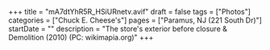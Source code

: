 +++
title = "mA7dtYhR5R_HSiURnetv.avif"
draft = false
tags = ["Photos"]
categories = ["Chuck E. Cheese's"]
pages = ["Paramus, NJ (221 South Dr)"]
startDate = ""
description = "The store's exterior before closure & Demolition (2010) (PC: wikimapia.org)"
+++
